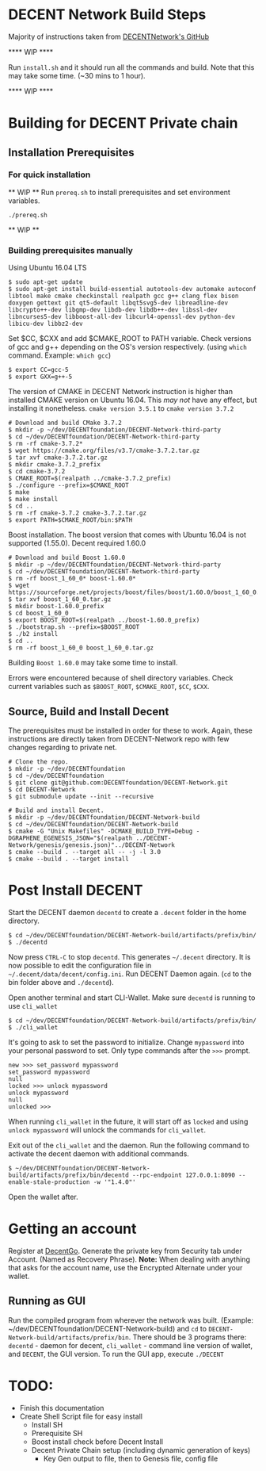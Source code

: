 # DECENT Network Build Steps

Majority of instructions taken from [DECENTNetwork's GitHub](https://github.com/DECENTfoundation/DECENT-Network)


**** WIP ****

Run `install.sh` and it should run all the commands and build. Note that this may take some time. (~30 mins to 1 hour).

**** WIP ****

# Building for DECENT Private chain

## Installation Prerequisites

### For quick installation

** WIP **
Run `prereq.sh` to install prerequisites and set environment variables.

    ./prereq.sh

** WIP **

### Building prerequisites manually

Using Ubuntu 16.04 LTS

    $ sudo apt-get update
    $ sudo apt-get install build-essential autotools-dev automake autoconf libtool make cmake checkinstall realpath gcc g++ clang flex bison doxygen gettext git qt5-default libqt5svg5-dev libreadline-dev libcrypto++-dev libgmp-dev libdb-dev libdb++-dev libssl-dev libncurses5-dev libboost-all-dev libcurl4-openssl-dev python-dev libicu-dev libbz2-dev

Set \$CC, \$CXX and add \$CMAKE_ROOT to PATH variable. Check versions of gcc and g++ depending on the OS's version respectively. (using `which` command. Example: `which gcc`)

    $ export CC=gcc-5
    $ export GXX=g++-5

The version of CMAKE in DECENT Network instruction is higher than installed CMAKE version on Ubuntu 16.04. This _may not_ have any effect, but installing it nonetheless. `cmake version 3.5.1` to `cmake version 3.7.2`

    # Download and build CMake 3.7.2
    $ mkdir -p ~/dev/DECENTfoundation/DECENT-Network-third-party
    $ cd ~/dev/DECENTfoundation/DECENT-Network-third-party
    $ rm -rf cmake-3.7.2*
    $ wget https://cmake.org/files/v3.7/cmake-3.7.2.tar.gz
    $ tar xvf cmake-3.7.2.tar.gz
    $ mkdir cmake-3.7.2_prefix
    $ cd cmake-3.7.2
    $ CMAKE_ROOT=$(realpath ../cmake-3.7.2_prefix)
    $ ./configure --prefix=$CMAKE_ROOT
    $ make
    $ make install
    $ cd ..
    $ rm -rf cmake-3.7.2 cmake-3.7.2.tar.gz
    $ export PATH=$CMAKE_ROOT/bin:$PATH

Boost installation. The boost version that comes with Ubuntu 16.04 is not supported (1.55.0). Decent required 1.60.0

    # Download and build Boost 1.60.0
    $ mkdir -p ~/dev/DECENTfoundation/DECENT-Network-third-party
    $ cd ~/dev/DECENTfoundation/DECENT-Network-third-party
    $ rm -rf boost_1_60_0* boost-1.60.0*
    $ wget https://sourceforge.net/projects/boost/files/boost/1.60.0/boost_1_60_0.tar.gz
    $ tar xvf boost_1_60_0.tar.gz
    $ mkdir boost-1.60.0_prefix
    $ cd boost_1_60_0
    $ export BOOST_ROOT=$(realpath ../boost-1.60.0_prefix)
    $ ./bootstrap.sh --prefix=$BOOST_ROOT
    $ ./b2 install
    $ cd ..
    $ rm -rf boost_1_60_0 boost_1_60_0.tar.gz

Building `Boost 1.60.0` may take some time to install.

Errors were encountered because of shell directory variables. Check current variables such as `$BOOST_ROOT`, `$CMAKE_ROOT`, `$CC`, `$CXX`.

## Source, Build and Install Decent

The prerequisites must be installed in order for these to work. Again, these instructions are directly taken from DECENT-Network repo with few changes regarding to private net.

    # Clone the repo.
    $ mkdir -p ~/dev/DECENTfoundation
    $ cd ~/dev/DECENTfoundation
    $ git clone git@github.com:DECENTfoundation/DECENT-Network.git
    $ cd DECENT-Network
    $ git submodule update --init --recursive

    # Build and install Decent.
    $ mkdir -p ~/dev/DECENTfoundation/DECENT-Network-build
    $ cd ~/dev/DECENTfoundation/DECENT-Network-build
    $ cmake -G "Unix Makefiles" -DCMAKE_BUILD_TYPE=Debug -DGRAPHENE_EGENESIS_JSON="$(realpath ../DECENT-Network/genesis/genesis.json)"../DECENT-Network 
    $ cmake --build . --target all -- -j -l 3.0
    $ cmake --build . --target install

# Post Install DECENT

Start the DECENT daemon `decentd` to create a `.decent` folder in the home directory.

    $ cd ~/dev/DECENTfoundation/DECENT-Network-build/artifacts/prefix/bin/
    $ ./decentd

Now press `CTRL-C` to stop `decentd`. This generates `~/.decent` directory. It is now possible to edit the configuration file in `~/.decent/data/decent/config.ini`. Run DECENT Daemon again. (`cd` to the bin folder above and `./decentd`).

Open another terminal and start CLI-Wallet. Make sure `decentd` is running to use `cli_wallet`

    $ cd ~/dev/DECENTfoundation/DECENT-Network-build/artifacts/prefix/bin/
    $ ./cli_wallet

It's going to ask to set the password to initialize. Change `mypassword` into your personal password to set. Only type commands after the `>>>` prompt.
    
    new >>> set_password mypassword
    set_password mypassword
    null
    locked >>> unlock mypassword
    unlock mypassword
    null
    unlocked >>>

When running `cli_wallet` in the future, it will start off as `locked` and using `unlock mypassword` will unlock the commands for `cli_wallet`.

Exit out of the `cli_wallet` and the daemon. Run the following command to activate the decent daemon with additional commands.

    $ ~/dev/DECENTfoundation/DECENT-Network-build/artifacts/prefix/bin/decentd --rpc-endpoint 127.0.0.1:8090 --enable-stale-production -w '"1.4.0"' 

Open the wallet after.

# Getting an account

Register at [DecentGo](www.decentgo.com). Generate the private key from Security tab under Account. (Named as Recovery Phrase). **Note:** When dealing with anything that asks for the account name, use the Encrypted Alternate under your wallet.

## Running as GUI

Run the compiled program from wherever the network was built. (Example: ~/dev/DECENTfoundation/DECENT-Network-build) and `cd` to `DECENT-Network-build/artifacts/prefix/bin`. There should be 3 programs there: `decentd` - daemon for decent, `cli_wallet` - command line version of wallet, and `DECENT`, the GUI version. To run the GUI app, execute `./DECENT`

# TODO:

- Finish this documentation
- Create Shell Script file for easy install
    - Install SH
    - Prerequisite SH
    - Boost install check before Decent Install
    - Decent Private Chain setup (including dynamic generation of keys)
        - Key Gen output to file, then to Genesis file, config file
